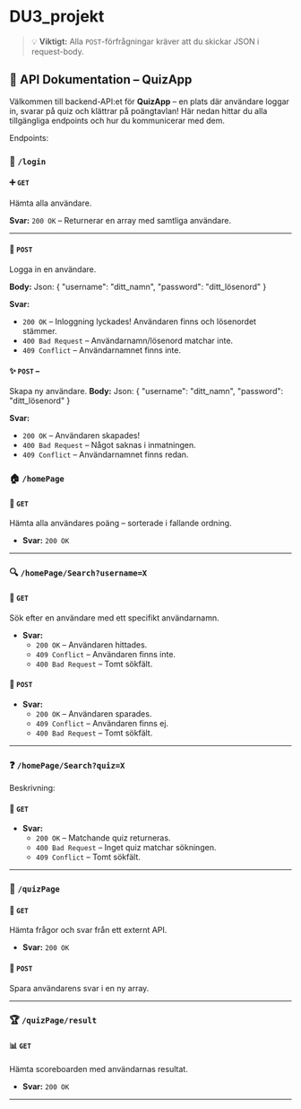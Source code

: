 # DU3_projekt
> 💡 **Viktigt:** Alla `POST`-förfrågningar kräver att du skickar JSON i request-body. 

## 🧠 API Dokumentation – QuizApp
Välkommen till backend-API:et för **QuizApp** – en plats där användare loggar in, svarar på quiz och klättrar på poängtavlan! Här nedan hittar du alla tillgängliga endpoints och hur du kommunicerar med dem.

Endpoints:
### 🔐 `/login`

#### ➕ `GET`
Hämta alla användare.

**Svar:** `200 OK` – Returnerar en array med samtliga användare.

---

#### 🔑 `POST` 
Logga in en användare.

**Body:**
Json:
{
  "username": "ditt_namn",
  "password": "ditt_lösenord"
}

**Svar:**
- `200 OK` – Inloggning lyckades! Användaren finns och lösenordet stämmer.
- `400 Bad Request` – Användarnamn/lösenord matchar inte.
- `409 Conflict` – Användarnamnet finns inte.



#### ✨ `POST` –
Skapa ny användare.
**Body:**
Json:
{
  "username": "ditt_namn",
  "password": "ditt_lösenord"
}

**Svar:**
- `200 OK` – Användaren skapades!
- `400 Bad Request` – Något saknas i inmatningen.
- `409 Conflict` – Användarnamnet finns redan.


### 🏠 `/homePage`
#### 🧾 `GET`
Hämta alla användares poäng – sorterade i fallande ordning.

- **Svar:** `200 OK`

---

### 🔍 `/homePage/Search?username=X`

#### 🔎 `GET`
Sök efter en användare med ett specifikt användarnamn.

- **Svar:**
  - `200 OK` – Användaren hittades.
  - `409 Conflict` – Användaren finns inte.
  - `400 Bad Request` – Tomt sökfält.

#### 💾 `POST`

- **Svar:**
  - `200 OK` – Användaren sparades.
  - `409 Conflict` – Användaren finns ej.
  - `400 Bad Request` – Tomt sökfält.

---

### ❓ `/homePage/Search?quiz=X`
Beskrivning:

#### 🧠 `GET`

- **Svar:**
  - `200 OK` – Matchande quiz returneras.
  - `400 Bad Request` – Inget quiz matchar sökningen.
  - `409 Conflict` – Tomt sökfält.

---

### 📄 `/quizPage`

#### 🔄 `GET`
Hämta frågor och svar från ett externt API.

- **Svar:** `200 OK`

#### 📝 `POST`
Spara användarens svar i en ny array.

---

### 🏆 `/quizPage/result`
#### 📊 `GET`
Hämta scoreboarden med användarnas resultat.

- **Svar:** `200 OK`

---
